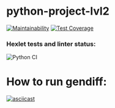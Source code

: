 # python-project-lvl2

[![Maintainability](https://api.codeclimate.com/v1/badges/0022402c85e41169c249/maintainability)](https://codeclimate.com/github/startitin36/python-project-lvl2/maintainability)
[![Test Coverage](https://api.codeclimate.com/v1/badges/0022402c85e41169c249/test_coverage)](https://codeclimate.com/github/startitin36/python-project-lvl2/test_coverage)


### Hexlet tests and linter status:
![Python CI](https://github.com/startitin36/python-project-lvl2/workflows/Python%20CI/badge.svg)

##

# How to run gendiff:

[![asciicast](https://asciinema.org/a/VjLMG7J66K3ioR9G9fKAFKubS.svg)](https://asciinema.org/a/VjLMG7J66K3ioR9G9fKAFKubS)
